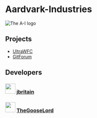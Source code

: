 # Aardvark-Industries
![The A-I logo](https://github.com/Aardvark-Industries.png)

## Projects
- [UltraWFC](https://UltraWFC.jbritain.net)
- [GitForum](https://aardvark-industries.github.io/GitForum/)

## Developers

### <img src="https://github.com/jbritain.png" style="height: 32px"> [jbritain](https://github.com/jbritain)


### <img src="https://github.com/TheGooseLord.png" style="height: 32px"> [TheGooseLord](https://github.com/TheGooseLord)
